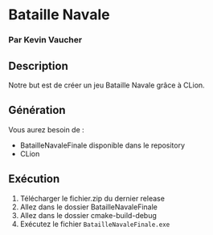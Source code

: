 # Bataille Navale
### Par Kevin Vaucher

## Description
Notre but est de créer un jeu Bataille Navale grâce à CLion.

## Génération

Vous aurez besoin de :

- BatailleNavaleFinale disponible dans le repository
- CLion


## Exécution

1. Télécharger le fichier.zip du dernier release
1. Allez dans le dossier BatailleNavaleFinale
1. Allez dans le dossier cmake-build-debug
1. Exécutez le fichier `BatailleNavaleFinale.exe`
